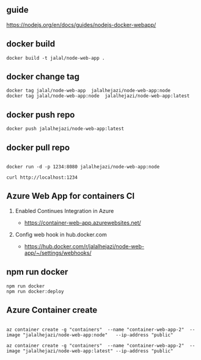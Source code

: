 ## guide

https://nodejs.org/en/docs/guides/nodejs-docker-webapp/


## docker build 

```
docker build -t jalal/node-web-app .

```


## docker change tag

```
docker tag jalal/node-web-app  jalalhejazi/node-web-app:node
docker tag jalal/node-web-app:node  jalalhejazi/node-web-app:latest

```


## docker push repo 

```
docker push jalalhejazi/node-web-app:latest

```


## docker pull repo 

```

docker run -d -p 1234:8080 jalalhejazi/node-web-app:node

curl http://localhost:1234

```
 
 

## Azure Web App for containers CI


1. Enabled Continues Integration in Azure
    * https://container-web-app.azurewebsites.net/

2. Config web hook in hub.docker.com
    * https://hub.docker.com/r/jalalhejazi/node-web-app/~/settings/webhooks/



## npm run docker

```
npm run docker
npm run docker:deploy
```


## Azure Container create

```

az container create -g "containers"  --name "container-web-app-2"  --image "jalalhejazi/node-web-app:node"   --ip-address "public"

az container create -g "containers"  --name "container-web-app-2"  --image "jalalhejazi/node-web-app:latest" --ip-address "public"


``` 